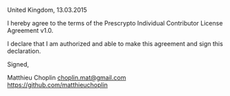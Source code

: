United Kingdom, 13.03.2015

I hereby agree to the terms of the Prescrypto Individual Contributor License
Agreement v1.0.

I declare that I am authorized and able to make this agreement and sign this
declaration.

Signed,

Matthieu Choplin choplin.mat@gmail.com https://github.com/matthieuchoplin
